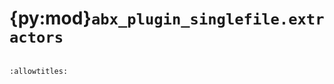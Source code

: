 # {py:mod}`abx_plugin_singlefile.extractors`

```{py:module} abx_plugin_singlefile.extractors
```

```{autodoc2-docstring} abx_plugin_singlefile.extractors
:allowtitles:
```
